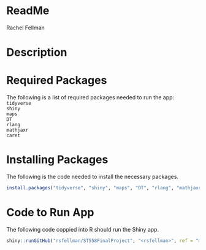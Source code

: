 ReadMe
================
Rachel Fellman

# Description

# Required Packages

The following is a list of required packages needed to run the app:  
`tidyverse`  
`shiny`  
`maps`  
`DT`  
`rlang`  
`mathjaxr`  
`caret`

# Installing Packages

The following is the code needed to install the necessary packages.

``` r
install.packages("tidyverse", "shiny", "maps", "DT", "rlang", "mathjaxr", "caret")
```

# Code to Run App

The following code coppied into R should run the Shiny app.

``` r
shiny::runGitHub("rsfellman/ST558FinalProject", "<rsfellman>", ref = "main", subdir = "FinalProjApp/")
```
